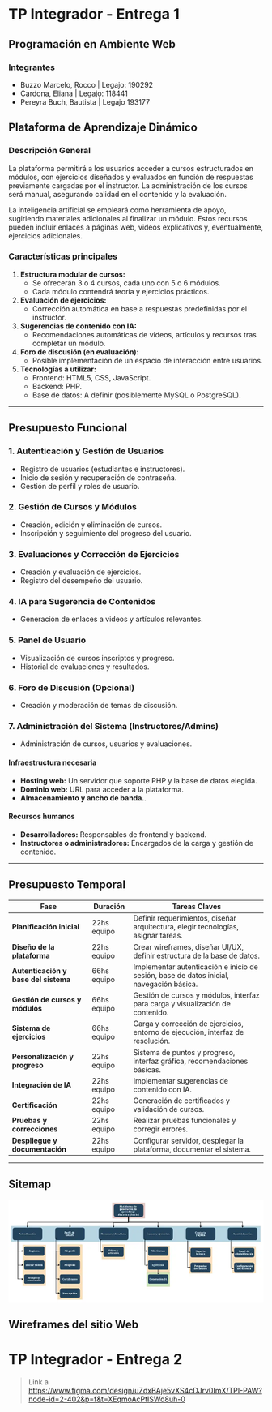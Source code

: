 # TP Integrador - Entrega 1

## Programación en Ambiente Web

### **Integrantes**

- Buzzo Marcelo, Rocco   |   Legajo: 190292
- Cardona, Eliana        |   Legajo: 118441
- Pereyra Buch, Bautista |   Legajo 193177

## Plataforma de Aprendizaje Dinámico

### **Descripción General**

La plataforma permitirá a los usuarios acceder a cursos estructurados en módulos, con ejercicios diseñados y evaluados en función de respuestas previamente cargadas por el instructor. La administración de los cursos será manual, asegurando calidad en el contenido y la evaluación.

La inteligencia artificial se empleará como herramienta de apoyo, sugiriendo materiales adicionales al finalizar un módulo. Estos recursos pueden incluir enlaces a páginas web, videos explicativos y, eventualmente, ejercicios adicionales.

### **Características principales**

1. **Estructura modular de cursos:**
    - Se ofrecerán 3 o 4 cursos, cada uno con 5 o 6 módulos.
    - Cada módulo contendrá teoría y ejercicios prácticos.
2. **Evaluación de ejercicios:**
    - Corrección automática en base a respuestas predefinidas por el instructor.
3. **Sugerencias de contenido con IA:**
    - Recomendaciones automáticas de videos, artículos y recursos tras completar un módulo.
4. **Foro de discusión (en evaluación):**
    - Posible implementación de un espacio de interacción entre usuarios.
5. **Tecnologías a utilizar:**
    - Frontend: HTML5, CSS, JavaScript.
    - Backend: PHP.
    - Base de datos: A definir (posiblemente MySQL o PostgreSQL).

---

## **Presupuesto Funcional**

### **1. Autenticación y Gestión de Usuarios**

- Registro de usuarios (estudiantes e instructores).
- Inicio de sesión y recuperación de contraseña.  
- Gestión de perfil y roles de usuario.  

### **2. Gestión de Cursos y Módulos**

- Creación, edición y eliminación de cursos.
- Inscripción y seguimiento del progreso del usuario.  

### **3. Evaluaciones y Corrección de Ejercicios**

- Creación y evaluación de ejercicios.
- Registro del desempeño del usuario.  

### **4. IA para Sugerencia de Contenidos**  

- Generación de enlaces a videos y artículos relevantes.  

### **5. Panel de Usuario**

- Visualización de cursos inscriptos y progreso.  
- Historial de evaluaciones y resultados.  

### **6. Foro de Discusión (Opcional)**

- Creación y moderación de temas de discusión.  

### **7. Administración del Sistema (Instructores/Admins)**  

- Administración de cursos, usuarios y evaluaciones.  

#### **Infraestructura necesaria**
- **Hosting web:** Un servidor que soporte PHP y la base de datos elegida.
- **Dominio web:** URL para acceder a la plataforma.
- **Almacenamiento y ancho de banda.**.

#### **Recursos humanos**
- **Desarrolladores:** Responsables de frontend y backend.
- **Instructores o administradores:** Encargados de la carga y gestión de contenido.

---

## **Presupuesto Temporal**

| **Fase**                     | **Duración**  | **Tareas Claves**  |
|------------------------------|--------------|--------------------|
| **Planificación inicial**    | 22hs equipo  | Definir requerimientos, diseñar arquitectura, elegir tecnologías, asignar tareas. |
| **Diseño de la plataforma**  | 22hs equipo  | Crear wireframes, diseñar UI/UX, definir estructura de la base de datos. |
| **Autenticación y base del sistema**   | 66hs equipo    | Implementar autenticación e inicio de sesión, base de datos inicial, navegación básica.  |
| **Gestión de cursos y módulos**  | 66hs equipo  | Gestión de cursos y módulos, interfaz para carga y visualización de contenido.|
| **Sistema de ejercicios**  | 66hs equipo   | Carga y corrección de ejercicios, entorno de ejecución, interfaz de resolución. |
| **Personalización y progreso**  | 22hs equipo  | Sistema de puntos y progreso, interfaz gráfica, recomendaciones básicas. |
| **Integración de IA**        | 22hs equipo   | Implementar sugerencias de contenido con IA. |
| **Certificación**   | 22hs equipo    | Generación de certificados y validación de cursos. |
| **Pruebas y correcciones**   | 22hs equipo    | Realizar pruebas funcionales y corregir errores. |
| **Despliegue y documentación** | 22hs equipo | Configurar servidor, desplegar la plataforma, documentar el sistema. |

---

## **Sitemap**

![alt text](sitemap.png)

## **Wireframes del sitio Web**

# TP Integrador - Entrega 2

> Link a https://www.figma.com/design/uZdxBAje5vXS4cDJrv0ImX/TPI-PAW?node-id=2-402&p=f&t=XEqmoAcPtISWd8uh-0
